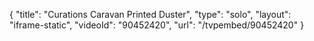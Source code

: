 {
    "title": "Curations Caravan Printed Duster",
    "type": "solo",
    "layout": "iframe-static",
    "videoId": "90452420",
    "url": "\/tvpembed\/90452420"
}